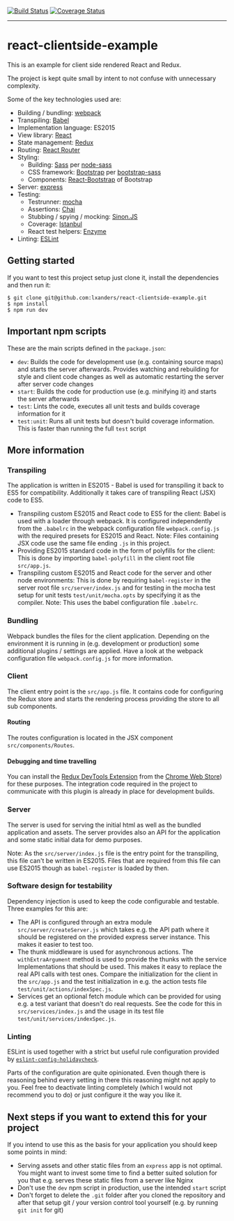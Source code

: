 [![Build Status](https://img.shields.io/travis/lxanders/react-clientside-example/master.svg?style=flat)](https://travis-ci.org/lxanders/react-clientside-example)
[![Coverage Status](https://img.shields.io/coveralls/lxanders/react-clientside-example/master.svg?style=flat)](https://github.com/lxanders/react-clientside-example)

-----

# react-clientside-example

This is an example for client side rendered React and Redux.

The project is kept quite small by intent to not confuse with unnecessary complexity.

Some of the key technologies used are:

* Building / bundling: [webpack](https://github.com/webpack/webpack)
* Transpiling: [Babel](https://github.com/babel/babel)
* Implementation language: ES2015
* View library: [React](https://github.com/facebook/react)
* State management: [Redux](https://github.com/reactjs/redux/)
* Routing: [React Router](https://github.com/reactjs/react-router)
* Styling:
    * Building: [Sass](http://sass-lang.com/) per [node-sass](https://github.com/sass/node-sass)
    * CSS framework: [Bootstrap](http://getbootstrap.com/) per [bootstrap-sass](https://github.com/twbs/bootstrap-sass)
    * Components: [React-Bootstrap](https://github.com/react-bootstrap/react-bootstrap) of Bootstrap
* Server: [express](https://github.com/expressjs/express/)
* Testing:
    * Testrunner: [mocha](https://github.com/mochajs/mocha)
    * Assertions: [Chai](https://github.com/chaijs/chai)
    * Stubbing / spying / mocking: [Sinon.JS](https://github.com/sinonjs/sinon)
    * Coverage: [Istanbul](https://github.com/gotwarlost/istanbul)
    * React test helpers: [Enzyme](https://github.com/airbnb/enzyme/)
* Linting: [ESLint](https://github.com/eslint/eslint)

## Getting started

If you want to test this project setup just clone it, install the dependencies and then run it:

```
$ git clone git@github.com:lxanders/react-clientside-example.git
$ npm install
$ npm run dev
```

## Important npm scripts

These are the main scripts defined in the `package.json`:

* `dev`: Builds the code for development use (e.g. containing source maps) and starts the server afterwards. Provides watching and rebuilding for style and client code changes as well as automatic restarting the server after server code changes
* `start`: Builds the code for production use (e.g. minifying it) and starts the server afterwards
* `test`: Lints the code, executes all unit tests and builds coverage information for it
* `test:unit`: Runs all unit tests but doesn't build coverage information. This is faster than running the full `test` script

## More information

### Transpiling

The application is written in ES2015 - Babel is used for transpiling it back to ES5 for compatibility. Additionally it takes care of transpiling React (JSX) code to ES5.

* Transpiling custom ES2015 and React code to ES5 for the client: Babel is used with a loader through webpack. It is configured independently from the `.babelrc` in the webpack configuration file `webpack.config.js` with the required presets for ES2015 and React. Note: Files containing JSX code use the same file ending `.js` in this project.
* Providing ES2015 standard code in the form of polyfills for the client: This is done by importing `babel-polyfill` in the client root file `src/app.js`.
* Transpiling custom ES2015 and React code for the server and other node environments: This is done by requiring `babel-register` in the server root file `src/server/index.js` and for testing in the mocha test setup for unit tests `test/unit/mocha.opts` by specifying it as the compiler. Note: This uses the babel configuration file `.babelrc`.

### Bundling

Webpack bundles the files for the client application. Depending on the environment it is running in (e.g. development or production) some additional plugins / settings are applied. Have a look at the webpack configuration file `webpack.config.js` for more information.

### Client

The client entry point is the `src/app.js` file. It contains code for configuring the Redux store and starts the rendering process providing the store to all sub components.

#### Routing

The routes configuration is located in the JSX component `src/components/Routes`.

#### Debugging and time travelling

You can install the [Redux DevTools Extension](https://github.com/zalmoxisus/redux-devtools-extension) from the [Chrome Web Store](https://chrome.google.com/webstore/detail/redux-devtools/lmhkpmbekcpmknklioeibfkpmmfibljd)) for these purposes. The integration code required in the project to communicate with this plugin is already in place for development builds.

### Server

The server is used for serving the initial html as well as the bundled application and assets. The server provides also an API for the application and some static initial data for demo purposes.

Note: As the `src/server/index.js` file is the entry point for the transpiling, this file can't be written in ES2015. Files
that are required from this file can use ES2015 though as `babel-register` is loaded by then.

### Software design for testability

Dependency injection is used to keep the code configurable and testable. Three examples for this are:

* The API is configured through an extra module `src/server/createServer.js` which takes e.g. the API path where it should
be registered on the provided express server instance. This makes it easier to test too.
* The thunk middleware is used for asynchronous actions. The `withExtraArgument` method is used to provide the thunks with the service Implementations that should be used. This makes it easy to replace the real API calls with test ones. Compare the initialization for the client in the `src/app.js` and the test initialization in e.g. the action tests file `test/unit/actions/indexSpec.js`.
* Services get an optional fetch module which can be provided for using e.g. a test variant that doesn't do real requests. See the code for this in `src/services/index.js` and the usage in its test file `test/unit/services/indexSpec.js`.

### Linting

ESLint is used together with a strict but useful rule configuration provided by [`eslint-config-holidaycheck`](https://github.com/holidaycheck/eslint-config-holidaycheck).

Parts of the configuration are quite opinionated. Even though there is reasoning behind every setting in there this
reasoning might not apply to you. Feel free to deactivate linting completely (which I would not recommend you to do) or
just configure it the way you like it.

## Next steps if you want to extend this for your project

If you intend to use this as the basis for your application you should keep some points in mind:

* Serving assets and other static files from an `express` app is not optimal. You might want to invest some time to find a better suited solution for you that e.g. serves these static files from a server like Nginx
* Don't use the `dev` npm script in production, use the intended `start` script
* Don't forget to delete the `.git` folder after you cloned the repository and after that setup git / your version control
tool yourself (e.g. by running `git init` for git)
